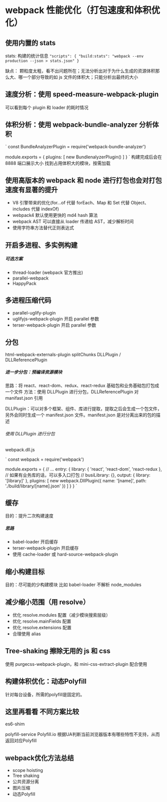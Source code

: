# webpack 性能优化（打包速度和体积优化）

## 使用内置的 stats

stats: 构建的统计信息
`"scripts": { "build:stats": "webpack --env production --json > stats.json" }`

缺点：
颗粒度太粗，看不出问题所在；无法分析出对于为什么生成的资源体积那么大、哪一个部分导致的如 js 文件的体积大；只能分析出最终的大小

## 速度分析：使用 speed-measure-webpack-plugin

可以看到每个 plugin 和 loader 的耗时情况

## 体积分析：使用 webpack-bundle-analyzer 分析体积

`
const BundleAnalyzerPlugin = require('webpack-bundle-analyzer')

module.exports = {
plugins: [
new BundlenalyzerPlugin()
]
}
`
构建完成后会在 8888 端口展示大小
找到占用体积大的模块，按需加载

## 使用高版本的 webpack 和 node 进行打包也会对打包速度有显著的提升

- V8 引擎带来的优化(for...of 代替 forEach、Map 和 Set 代替 Object、includes 代替 indexOf)
- webpack4 默认使用更快的 md4 hash 算法
- webpack AST 可以直接从 loader 传递给 AST，减少解析时间
- 使用字符串方法替代正则表达式

## 开启多进程、多实例构建

##### 可选方案

- thread-loader (webpack 官方推出)
- parallel-webpack
- HappyPack

## 多进程压缩代码

- parallel-uglify-plugin
- uglifyjs-webpack-plugin 开启 parallel 参数
- terser-webpack-plugin 开启 parallel 参数

## 分包

html-webpack-externals-plugin
splitChunks
DLLPlugin / DLLReferencePlugin

##### 进一步分包：预编译资源模块

思路：将 react、react-dom、redux、react-redux 基础包和业务基础包打包成一个文件
方法：使用 DLLPlugin 进行分包，DLLReferencePlugin 对 manifast.json 引用

DLLPlugin：可以对多个框架、组件、库进行提取，提取之后会生成一个包文件，另外会同时生成一个 manifest.json 文件。manifest.json 是对分离出来的包的描述

###### 使用 DLLPlugin 进行分包

webpack.dll.js

`
const webpack = require('webpack')

module.exports = {
// ...
entry: {
library: {
'react',
'react-dom',
'react-redux
},
// 如果有业务库的话，可以多入口打包
// busiLibrary: {},
output: {
library: '[library]'
},
plugins: [
new webpack.DllPlugin({
name: '[name]',
path: './build/library/[name].json'
})
]
}
}
`

## 缓存

目的：提升二次构建速度

##### 思路

- babel-loader 开启缓存
- terser-webpack-plugin 开启缓存
- 使用 cache-loader 或 hard-source-webpack-plugin

## 缩小构建目标

目的：尽可能的少构建模块
比如 babel-loader 不解析 node_modules

## 减少缩小范围（用 resolve）

- 优化 resolve.modules 配置（减少模块搜索层级）
- 优化 resolve.mainFields 配置
- 优化 resolve.extensions 配置
- 合理使用 alias

## Tree-shaking 擦除无用的 js 和 css

使用 purgecss-webpack-plugin，和 mini-css-extract-plugin 配合使用

## 构建体积优化：动态Polyfill
针对每台设备，所需的polyfill是固定的。
## 这里再看看 不同方案比较
es6-shim

polyfill-service
Polyfill.io
根据UA判断当前浏览器版本有哪些特性不支持，从而返回对应Polyfill

## webpack优化方法总结

- scope hoisting
- Tree shaking
- 公共资源分离
- 图片压缩
- 动态Polyfill
